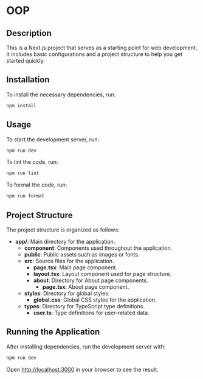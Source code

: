 # OOP

## Description

This is a Next.js project that serves as a starting point for web development. It includes basic configurations and a project structure to help you get started quickly.

## Installation

To install the necessary dependencies, run:

```bash
npm install
```

## Usage

To start the development server, run:

```bash
npm run dev
```

To lint the code, run:

```bash
npm run lint
```

To format the code, run:

```bash
npm run format
```

## Project Structure

The project structure is organized as follows:

- **app/**: Main directory for the application.
  - **component**: Components used throughout the application.
  - **public**: Public assets such as images or fonts.
  - **src**: Source files for the application.
    - **page.tsx**: Main page component.
    - **layout.tsx**: Layout component used for page structure.
    - **about**: Directory for About page components.
      - **page.tsx**: About page component.
  - **styles**: Directory for global styles.
    - **global.css**: Global CSS styles for the application.
  - **types**: Directory for TypeScript type definitions.
    - **user.ts**: Type definitions for user-related data.

## Running the Application

After installing dependencies, run the development server with:

```bash
npm run dev
```

Open [http://localhost:3000](http://localhost:3000) in your browser to see the result.
